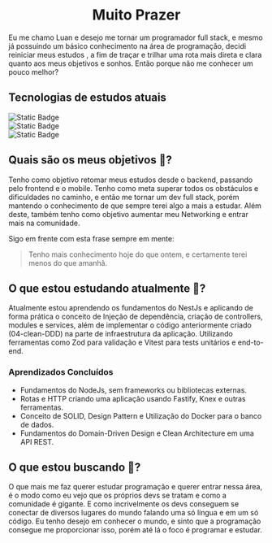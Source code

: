 <h1 align="center">Muito Prazer</h1>

Eu me chamo Luan e desejo me tornar um programador full stack, e mesmo já possuindo um básico conhecimento na área de programação, decidi reiniciar meus estudos , a fim de traçar e trilhar uma rota mais direta e clara quanto aos meus objetivos e sonhos. Então porque não me conhecer um pouco melhor?

## Tecnologias de estudos atuais

  ![Static Badge](https://img.shields.io/badge/ReactNative-blue?style=for-the-badge&logo=React&logoColor=white)  
  ![Static Badge](https://img.shields.io/badge/NextJs-black?style=for-the-badge&logo=Next.js&logoColor=white)  
  ![Static Badge](https://img.shields.io/badge/NodeJs-green?style=for-the-badge&logo=Node.js&logoColor=white)  

## Quais são os meus objetivos 🔭?

Tenho como objetivo retomar meus estudos desde o backend, passando pelo frontend e o mobile. Tenho como meta superar todos os obstáculos e dificuldades no caminho, e então me tornar um dev full stack, porém mantendo o conhecimento de que sempre terei algo a mais a estudar. Além deste, também tenho como objetivo aumentar meu Networking e entrar mais na comunidade.

Sigo em frente com esta frase sempre em mente: 
> Tenho mais conhecimento hoje do que ontem, e certamente terei menos do que amanhã.

## O que estou estudando atualmente 🌱?

Atualmente estou aprendendo os fundamentos do NestJs e aplicando de forma prática o conceito de Injeção de dependência, criação de controllers, modules e services, além de implementar o código anteriormente criado (04-clean-DDD) na parte de infraestrutura da aplicação. Utilizando ferramentas como Zod para validação e Vitest para tests unitários e end-to-end.

### Aprendizados Concluídos

- Fundamentos do NodeJs, sem frameworks ou bibliotecas externas.
- Rotas e HTTP criando uma aplicação usando Fastify, Knex e outras ferramentas.
- Conceito de SOLID, Design Pattern e Utilização do Docker para o banco de dados.
- Fundamentos do Domain-Driven Design e Clean Architecture em uma API REST.

## O que estou buscando 🤔?

O que mais me faz querer estudar programação e querer entrar nessa área, é o modo como eu vejo que os próprios devs se tratam e como a comunidade é gigante. E como incrivelmente os devs conseguem se conectar de diversos lugares do mundo falando uma só língua e em um só código. Eu tenho desejo em conhecer o mundo, e sinto que a programação consegue me proporcionar isso, porém até lá o foco é programar e estudar. 

<!--
**luanrf5g/luanrf5g** is a ✨ _special_ ✨ repository because its `README.md` (this file) appears on your GitHub profile.

Here are some ideas to get you started:


- 🔭 I’m currently working on ...
- 🌱 I’m currently learning ...
- 👯 I’m looking to collaborate on ...
- 🤔 I’m looking for help with ...
- 💬 Ask me about ...
- 📫 How to reach me: ...
- 😄 Pronouns: ...
- ⚡ Fun fact: ...
-->
